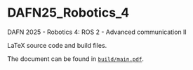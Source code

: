 # DAFN25_Robotics_4

DAFN 2025 - Robotics 4: ROS 2 - Advanced communication II

LaTeX source code and build files.

The document can be found in [`build/main.pdf`](build/main.pdf).
